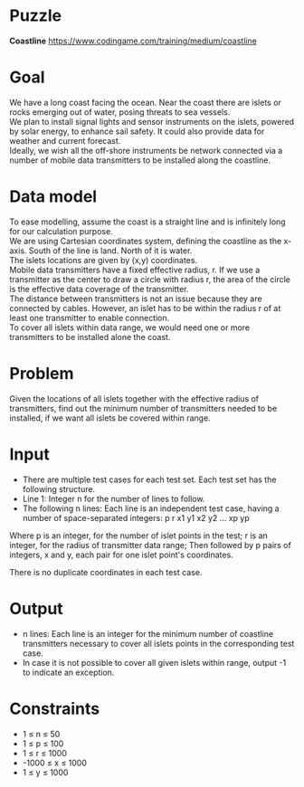 # Puzzle
**Coastline** https://www.codingame.com/training/medium/coastline

# Goal
We have a long coast facing the ocean. Near the coast there are islets or rocks emerging out of water, posing threats to sea vessels.  
We plan to install signal lights and sensor instruments on the islets, powered by solar energy, to enhance sail safety. It could also provide data for weather and current forecast.   
Ideally, we wish all the off-shore instruments be network connected via a number of mobile data transmitters to be installed along the coastline.  

# Data model
To ease modelling, assume the coast is a straight line and is infinitely long for our calculation purpose.  
We are using Cartesian coordinates system, defining the coastline as the x-axis. South of the line is land. North of it is water.  
The islets locations are given by (x,y) coordinates.  
Mobile data transmitters have a fixed effective radius, r. If we use a transmitter as the center to draw a circle with radius r, the area of the circle is the effective data coverage of the transmitter.  
The distance between transmitters is not an issue because they are connected by cables. However, an islet has to be within the radius r of at least one transmitter to enable connection.  
To cover all islets within data range, we would need one or more transmitters to be installed alone the coast.  

# Problem
Given the locations of all islets together with the effective radius of transmitters, find out the minimum number of transmitters needed to be installed, if we want all islets be covered within range.

# Input
* There are multiple test cases for each test set. Each test set has the following structure.
* Line 1: Integer n for the number of lines to follow.
* The following n lines: Each line is an independent test case, having a number of space-separated integers: p r x1 y1 x2 y2 ... xp yp

Where p is an integer, for the number of islet points in the test;
r is an integer, for the radius of transmitter data range;
Then followed by p pairs of integers, x and y, each pair for one islet point's coordinates.

There is no duplicate coordinates in each test case.

# Output
* n lines: Each line is an integer for the minimum number of coastline transmitters necessary to cover all islets points in the corresponding test case.
* In case it is not possible to cover all given islets within range, output -1 to indicate an exception.

# Constraints
* 1 ≤ n ≤ 50
* 1 ≤ p ≤ 100
* 1 ≤ r ≤ 1000
* -1000 ≤ x ≤ 1000
* 1 ≤ y ≤ 1000
 
